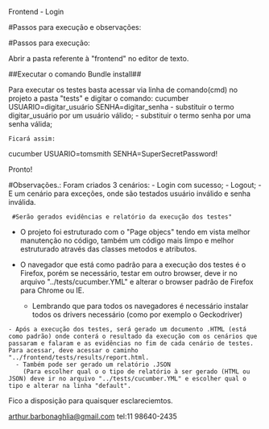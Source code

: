 Frontend - Login

#Passos para execução e observações:

#Passos para execução:



Abrir a pasta referente à "frontend" no editor de texto.

  ##Executar o comando Bundle install##
  
Para executar os testes basta acessar via linha de comando(cmd) no projeto a pasta "tests" e digitar o comando:
  cucumber USUARIO=digitar_usuário SENHA=digitar_senha
    - substituir o termo digitar_usuário por um usuário válido;
    - substituir o termo senha por uma senha válida;
    
    Ficará assim:
   
   cucumber USUARIO=tomsmith SENHA=SuperSecretPassword!
   
   Pronto!
   
  #Observações.:
  Foram criados 3 cenários:
     - Login com sucesso;
     - Logout;
     - E um cenário para exceções, onde são testados usuário inválido e senha inválida.
     
     #Serão gerados evidências e relatório da execução dos testes"     
     
  - O projeto foi estruturado com o "Page objecs" tendo em vista melhor manutenção no código, também um código mais limpo e melhor estruturado através das classes metodos e atributos.
  
   - O navegador que está como padrão para a execução dos testes é o Firefox, porém se necessário, testar em outro browser, deve ir no arquivo "../tests/cucumber.YML" e alterar o browser padrão de Firefox para Chrome ou IE.
        - Lembrando que para todos os navegadores é necessário instalar todos os drivers necessário (como por exemplo o Geckodriver)
   
    - Após a execução dos testes, será gerado um documento .HTML (está como padrão) onde conterá o resultado da execução com os cenários que passaram e falaram e as evidências no fim de cada cenário de testes. Para acessar, deve acessar o caminho "../frontend/tests/results/report.html.
      - Também pode ser gerado um relatório .JSON
        (Para escolher qual o o tipo de relatório à ser gerado (HTML ou JSON) deve ir no arquivo "../tests/cucumber.YML" e escolher qual o tipo e alterar na linha "default".
        
 Fico a disposição para quaisquer esclareciemtos.
 
 arthur.barbonaghlia@gmail.com
 tel:11 98640-2435
    
    
   
   



